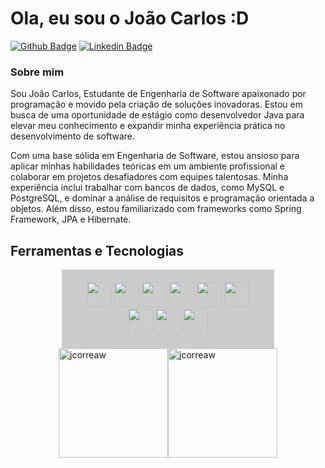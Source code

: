 # Ola, eu sou o João Carlos :D

[![Github Badge](https://img.shields.io/badge/-Github-000?style=flat-square&logo=Github&logoColor=white&link=https://github.com/jcorreaw)](https://github.com/jcorreawlink)
[![Linkedin Badge](https://img.shields.io/badge/-LinkedIn-blue?style=flat-square&logo=Linkedin&logoColor=white&link=https://www.linkedin.com/in/jcorreaw/)](https://www.linkedin.com/in/jcorreaw/)


### Sobre mim
Sou João Carlos, Estudante de Engenharia de Software apaixonado por programação e movido pela criação de soluções inovadoras. Estou em busca de uma oportunidade de estágio como desenvolvedor Java para elevar meu conhecimento e expandir minha experiência prática no desenvolvimento de software.

Com uma base sólida em Engenharia de Software, estou ansioso para aplicar minhas habilidades teóricas em um ambiente profissional e colaborar em projetos desafiadores com equipes talentosas. Minha experiência inclui trabalhar com bancos de dados, como MySQL e PostgreSQL, e dominar a análise de requisitos e programação orientada a objetos. Além disso, estou familiarizado com frameworks como Spring Framework, JPA e Hibernate.

## Ferramentas e Tecnologias
<div style="text-align: center;">
<div style="display: inline-block; width: 300px; background-color: #ccc; padding: 20px;">
<img src="https://cdn.jsdelivr.net/gh/devicons/devicon/icons/java/java-plain-wordmark.svg" width="40" height="40"> <img src="https://cdn.jsdelivr.net/gh/devicons/devicon/icons/spring/spring-plain-wordmark.svg" width="40" height="40"> <img src="https://cdn.jsdelivr.net/gh/devicons/devicon/icons/mysql/mysql-plain-wordmark.svg" width="40" height="40"> <img src="https://cdn.jsdelivr.net/gh/devicons/devicon/icons/git/git-plain-wordmark.svg" width="40" height="40"> <img src="https://cdn.jsdelivr.net/gh/devicons/devicon/icons/github/github-original-wordmark.svg" width="40" height="40"> <img src="https://cdn.jsdelivr.net/gh/devicons/devicon/icons/linux/linux-original.svg" width="40" height="40"> <img src="https://cdn.jsdelivr.net/gh/devicons/devicon/icons/python/python-original-wordmark.svg" width="40" height="40"> <img src="https://cdn.jsdelivr.net/gh/devicons/devicon/icons/angularjs/angularjs-plain.svg" width="40" height="40" /> <img src="https://cdn.jsdelivr.net/gh/devicons/devicon/icons/postgresql/postgresql-original.svg" width="40" height="40">
</div>
</div>


<div style="display: flex; justify-content: center;">
  <img src="https://github-readme-stats.vercel.app/api/top-langs/?username=jcorreaw&theme=dracula&show_icons=true&hide_border=true&layout=compact" alt="jcorreaw" style="width: auto; height: 175px;">
  <img src="https://github-readme-streak-stats.herokuapp.com/?user=jcorreaw&theme=dracula&hide_border=true" alt="jcorreaw" style="width: auto; height: 175px;">
</div>

